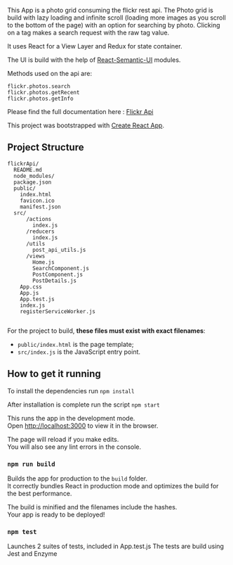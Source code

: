 This App is a photo grid consuming the flickr rest api.
The Photo grid is build with lazy loading and infinite scroll (loading more images as you scroll to the bottom of the page)
with an option for searching by photo.
Clicking on a tag makes a search request with the raw tag value.  

It uses React for a View Layer and Redux for state container.

The UI is build with the help of [React-Semantic-UI](https://react.semantic-ui.com/) modules.

Methods used on the api are: 
```
flickr.photos.search
flickr.photos.getRecent
flickr.photos.getInfo
```
Please find the full documentation here : [Flickr Api](https://www.flickr.com/services/api/)

This project was bootstrapped with [Create React App](https://github.com/facebookincubator/create-react-app).

## Project Structure

```
flickrApi/
  README.md
  node_modules/
  package.json
  public/
    index.html
    favicon.ico
    manifest.json
  src/
      /actions
        index.js
      /reducers
        index.js
      /utils
        post_api_utils.js
      /views
        Home.js
        SearchComponent.js
        PostComponent.js
        PostDetails.js
    App.css
    App.js
    App.test.js
    index.js
    registerServiceWorker.js
    
```

For the project to build, **these files must exist with exact filenames**:

* `public/index.html` is the page template;
* `src/index.js` is the JavaScript entry point.


## How to get it running
To install the dependencies run `npm install`

After installation is complete run the script `npm start`

This runs the app in the development mode.<br>
Open [http://localhost:3000](http://localhost:3000) to view it in the browser.

The page will reload if you make edits.<br>
You will also see any lint errors in the console.

### `npm run build`

Builds the app for production to the `build` folder.<br>
It correctly bundles React in production mode and optimizes the build for the best performance.

The build is minified and the filenames include the hashes.<br>
Your app is ready to be deployed!

### `npm test`

Launches 2 suites of tests, included in App.test.js
The tests are build using Jest and Enzyme


  
